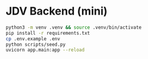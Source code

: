 # JDV Backend (mini)

```bash
python3 -m venv .venv && source .venv/bin/activate
pip install -r requirements.txt
cp .env.example .env
python scripts/seed.py
uvicorn app.main:app --reload
```